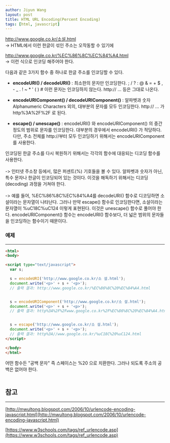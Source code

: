 ```yaml
---
author: Jiyun Wang
layout: post
title: HTML URL Encoding(Percent Encoding)
tags: [html, javascript]
---
```


http://www.google.co.kr/소설.html <br>
-> HTML에서 이런 한글이 섞인 주소는 오작동할 수 있기에

http://www.google.co.kr/%EC%86%8C%EC%84%A4.html <br>
-> 이런 식으로 인코딩 해주어야 한다.

다음과 같은 3가지 함수 중 하나로 한글 주소를 인코딩할 수 있다.

* **encodeURI() / decodeURI()** : 
최소한의 문자만 인코딩한다.
; / ? : @ & = + $ , - _ . ! ~ * ' ( ) #
이런 문자는 인코딩하지 않는다.
http:// ... 등은 그대로 나온다.

* **encodeURIComponent() / decodeURIComponent()** : 
알파벳과 숫자 Alphanumeric Characters 외의, 대부분의 문자를 모두 인코딩한다.
http:// ... 가 http%3A%2F%2F 로 된다.

* **escape() / unescape()** : 
encodeURI() 와 encodeURIComponent() 의 중간 정도의 범위로 문자를 인코딩한다.
대부분의 경우에서 encodeURI() 가 적당하다.
다만, 주소 전체를 http://부터 모두 인코딩하기 위해서는 encodeURIComponent 를 사용한다.

인코딩된 한글 주소를 다시 복원하기 위해서는 각각의 함수에 대응되는 디코딩 함수를 사용한다.<br><br>
-> 인터넷 주소창 등에서, 많은 퍼센트(%) 기호들을 볼 수 있다. 알파벳과 숫자가 아닌, 특수 문자나 한글이 인코딩되어 있는 것이다. 이것을 해독하기 위해서는 디코딩(decoding) 과정을 거쳐야 한다.<br><br>
-> 예를 들어, %EC%86%8C%EC%84%A4를 decodeURI() 함수로 디코딩하면 소설이라는 문자열이 나타난다. 그러나 만약 escape() 함수로 인코딩한다면, 소설이라는 문자열이 %uC18C%uC124 이렇게 표현된다. 이것은 unescape() 함수로 풀어야 한다. encodeURIComponent() 함수는 encodeURI() 함수보다, 더 넓은 범위의 문자들을 인코딩하는 함수이기 때문이다.

### 예제 
---
```html
<html>
<body>

<script type="text/javascript">
  var s;

  s = encodeURI('http://www.google.co.kr/소 설.html');
  document.write('<p>' + s + '<p>');
  // 출력 결과: http://www.google.co.kr/%EC%86%8C%20%EC%84%A4.html


  s = encodeURIComponent('http://www.google.co.kr/소 설.html');
  document.write('<p>' + s + '<p>');
  // 출력 결과: http%3A%2F%2Fwww.google.co.kr%2F%EC%86%8C%20%EC%84%A4.html


  s = escape('http://www.google.co.kr/소 설.html');
  document.write('<p>' + s + '<p>');
  // 출력 결과: http%3A//www.google.co.kr/%uC18C%20%uC124.html
</script>

</body>
</html>
```
어떤 함수든 "공백 문자" 즉 스페이스는 %20 으로 치환한다. 그러나 되도록 주소의 공백은 없어야 한다.
<br><br>
## 참고
---
[http://mwultong.blogspot.com/2006/10/urlencode-encoding-javascript.html](http://mwultong.blogspot.com/2006/10/urlencode-encoding-javascript.html)

[https://www.w3schools.com/tags/ref_urlencode.asp](https://www.w3schools.com/tags/ref_urlencode.asp)
